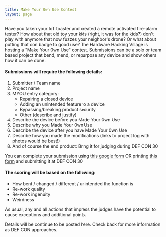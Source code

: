 ```yaml
---
title: Make Your 0wn Use Contest
layout: page
---
```


Have you taken your IoT toaster and created a remote activated fire-alarm tester? How about that old toy your kids (right, it was for the kids?) don't play with anymore that now fuzzes your neighbor's drone? Or what about putting that con badge to good use? The Hardware Hacking Village is hosting a "Make Your 0wn Use" contest. Submissions can be a solo or team based project that bend, mend, or repurpose any device and show others how it can be done.

#### Submissions will require the following details:
1. Submitter / Team name
2. Project name
3. MYOU entry category:
    * Repairing a closed device
    * Adding an unintended feature to a device
    * Bypassing/breaking product security
    * Other (describe and justify)
4. Describe the device before you Made Your 0wn Use
5. Describe why you Made Your 0wn Use
6. Describe the device after you have Made Your 0wn Use
7. Describe how you made the modifications (links to project log with photos would be best!)
8. And of course the end product: Bring it for judging during DEF CON 30

You can complete your submission using [this google form](https://forms.gle/hABfSmGbx9Dv12ZF8) OR printing [this form](/assets/docs/dc_30_my0u_printable_form.pdf) and submitting it at DEF CON 30.

#### The scoring will be based on the following:
- How bent / changed / different / unintended the function is
- Re-work quality
- Re-work ingenuity
- Weirdness

As usual, any and all actions that impress the judges have the potential to cause exceptions and additional points.

Details will be continue to be posted here. Check back for more information as DEF CON approaches.
